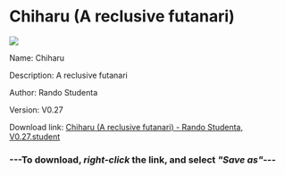 # Chiharu (A reclusive futanari)

<img src = "https://raw.githubusercontent.com/Arbiter1223/Koukou-Gurashi-Custom-Students/master/Students/Files/Chiharu%20(A%20reclusive%20futanari).png">

Name: Chiharu

Description: A reclusive futanari

Author: Rando Studenta

Version: V0.27

Download link: <a href="https://raw.githubusercontent.com/Arbiter1223/Koukou-Gurashi-Custom-Students/master/Students/Files/Chiharu%20(A%20reclusive%20futanari)%20-%20Rando%20Studenta%2C%20V0.27.student">Chiharu (A reclusive futanari) - Rando Studenta, V0.27.student</a>

### ---**To download, _right-click_ the link, and select _"Save as"_**---

